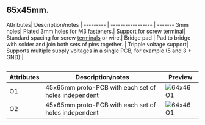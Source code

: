 ## 65x45mm.

Attributes| Description/notes | 
--------- | ----------------- | -------
3mm holes| Plated 3mm holes for M3 fasteners.| 
Support for screw terminal| Standard spacing for screw [terminals](https://lcsc.com/product-detail/Screw-terminal_Ningbo-Kangnex-Elec-WJ126V-5-0-3P_C8401.html) or wire.| 
Bridge pad | Pad to bridge with solder and join both sets of pins together. | 
Tripple voltage support| Supports multiple supply voltages in a single PCB, for example (5 and 3 + GND).| 

##

Attributes| Description/notes | Preview
--------- | ----------------- | -------
O1| 45x65mm proto-PCB with each set of holes independent | ![64x46 O1](O1/Photos/[65X45_O1.PNG)
O2| 45x65mm proto-PCB with each set of holes independent | ![64x46 O1](O1/Photos/[65X45_O1.PNG)
